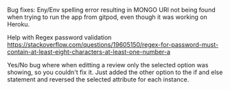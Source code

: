 Bug fixes: Eny/Env spelling error resulting in MONGO URI not being found when trying to run the app from gitpod, even though it was working on Heroku.

Help with Regex password validation
https://stackoverflow.com/questions/19605150/regex-for-password-must-contain-at-least-eight-characters-at-least-one-number-a

Yes/No bug where when editting a review only the selected option was showing, so you couldn't fix it. Just added the other option to the if and else statement and reversed the selected attribute for each instance.